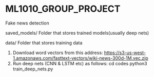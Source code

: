 # ML1010_GROUP_PROJECT
Fake news detection

saved_models/
Folder that stores trained models(usually deep nets)

data/
Folder that stores training data

1. Download word vectors from this address:
https://s3-us-west-1.amazonaws.com/fasttext-vectors/wiki-news-300d-1M.vec.zip
2. Run deep nets (CNN & LSTM etc) as follows:
cd codes
python3 train_deep_nets.py
